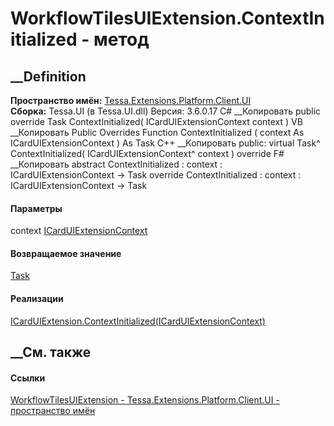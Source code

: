 # WorkflowTilesUIExtension.ContextInitialized - метод
##  __Definition
 **Пространство имён:**
[Tessa.Extensions.Platform.Client.UI](N_Tessa_Extensions_Platform_Client_UI.htm)  
 **Сборка:** Tessa.UI (в Tessa.UI.dll) Версия: 3.6.0.17
C# __Копировать
     public override Task ContextInitialized(
    	ICardUIExtensionContext context
    )
VB __Копировать
     Public Overrides Function ContextInitialized ( 
    	context As ICardUIExtensionContext
    ) As Task
C++ __Копировать
     public:
    virtual Task^ ContextInitialized(
    	ICardUIExtensionContext^ context
    ) override
F# __Копировать
     abstract ContextInitialized : 
            context : ICardUIExtensionContext -> Task 
    override ContextInitialized : 
            context : ICardUIExtensionContext -> Task 
#### Параметры
context
[ICardUIExtensionContext](T_Tessa_UI_Cards_ICardUIExtensionContext.htm)
#### Возвращаемое значение
[Task](https://learn.microsoft.com/dotnet/api/system.threading.tasks.task)
#### Реализации
[ICardUIExtension.ContextInitialized(ICardUIExtensionContext)](M_Tessa_UI_Cards_ICardUIExtension_ContextInitialized.htm)  
##  __См. также
#### Ссылки
[WorkflowTilesUIExtension -
](T_Tessa_Extensions_Platform_Client_UI_WorkflowTilesUIExtension.htm)
[Tessa.Extensions.Platform.Client.UI - пространство
имён](N_Tessa_Extensions_Platform_Client_UI.htm)
